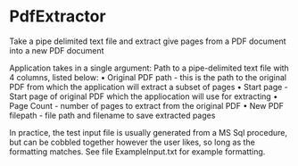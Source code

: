 # PdfExtractor
Take a pipe delimited text file and extract give pages from a PDF document into a new PDF document

Application takes in a single argument: Path to a pipe-delimited text file with 4 columns, listed below:
  • Original PDF path - this is the path to the original PDF from which the application will extract a subset of pages
  • Start page - Start page of original PDF which the appliocation will use for extracting 
  • Page Count - number of pages to extract from the original PDF
  • New PDF filepath - file path and filename to save extracted pages 

In practice, the test input file is usually generated from a MS Sql procedure, but can be cobbled together however the user likes, so long as the formatting matches. See file ExampleInput.txt for example formatting.  
